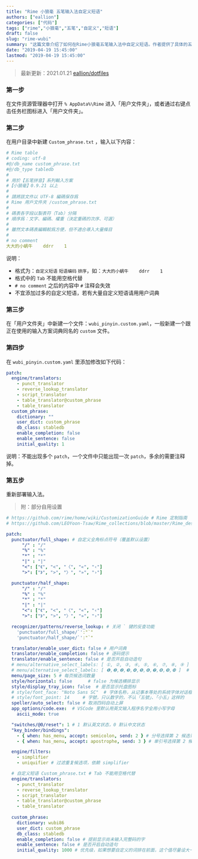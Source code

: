 ```yaml
---
title: "Rime 小狼毫 五笔输入法自定义短语"
authors: ["eallion"]
categories: ["代码"]
tags: ["rime","小狼毫","五笔","自定义","短语"]
draft: false
slug: "rime-wubi"
summary: "这篇文章介绍了如何在Rime小狼毫五笔输入法中自定义短语。作者提供了具体的五个步骤来完成此操作，并包含了最新的更新日期。文章中还提供了代码示例和部分自用设置作为附加内容。"
date: "2019-04-19 15:45:00"
lastmod: "2019-04-19 15:45:00"
---
```


> 最新更新：2021.01.21  [eallion/dotfiles](https://github.com/eallion/dotfiles/tree/windows/Users/eallion/AppData/Roaming/Rime)

### 第一步

在文件资源管理器中打开 `% AppData%\Rime` 进入「用户文件夹」，或者通过右键点击任务栏图标进入「用户文件夹」。

### 第二步

在用户目录中新建 `Custom_phrase.txt` ，输入以下内容：

```yaml
# Rime table
# coding: utf-8
#@/db_name custom_phrase.txt
#@/db_type tabledb
#
# 用於【五笔拼音】系列輸入方案
#【小狼毫】0.9.21 以上
#
# 請將該文件以 UTF-8 編碼保存爲
# Rime 用戶文件夾 /custom_phrase.txt
#
# 碼表各字段以製表符（Tab）分隔
# 順序爲：文字、編碼、權重（決定重碼的次序、可選）
#
# 雖然文本碼表編輯較爲方便，但不適合導入大量條目
#
# no comment
大大的小蜗牛    ddrr    1
```

说明：

- 格式为：`自定义短语` `短语编码` `排序`，如：`大大的小蜗牛    ddrr    1`
- 格式中的 `Tab` 不能用空格代替
- `# no comment` 之后的内容中 `#` 注释会失效
- 不宜添加过多的自定义短语，若有大量自定义短语请用用户词典

### 第三步

在「用户文件夹」中新建一个文件：`wubi_pinyin.custom.yaml`，一般新建一个跟正在使用的输入方案词典同名的 `custom` 文件。

### 第四步

在 `wubi_pinyin.custom.yaml` 里添加修改如下代码：

```yaml
patch:
  engine/translators:
    - punct_translator
    - reverse_lookup_translator
    - script_translator
    - table_translator@custom_phrase
    - table_translator
  custom_phrase:
    dictionary: ""
    user_dict: custom_phrase
    db_class: stabledb
    enable_completion: false
    enable_sentence: false
    initial_quality: 1
```

说明：不能出现多个 `patch`，一个文件中只能出现一次 `patch`，多余的需要注释掉。

### 第五步

重新部署输入法。

> 附：部分自用设置

```yaml
# https://github.com/rime/home/wiki/CustomizationGuide # Rime 定制指南
# https://github.com/LEOYoon-Tsaw/Rime_collections/blob/master/Rime_description.md # Schema.yaml 详解

patch:
  punctuator/full_shape: # 自定义全角标点符号（覆盖默认设置）
      "/" : "/"
      "%" : "%"
      "*" : "*"
      "|" : "|"
      "<": ["《", "<", "〈", "«", "‹"]
      ">": ["》", ">", "〉", "»", "›"]

  punctuator/half_shape:
      "/" : "/"
      "%" : "%"
      "*" : "*"
      "|" : "|"
      "<": ["《", "<", "〈", "«", "‹"]
      ">": ["》", ">", "〉", "»", "›"]

  recognizer/patterns/reverse_lookup: # 关闭 ` 键的反查功能
    'punctuator/full_shape/`':"`"
    'punctuator/half_shape/`':"`"

  translator/enable_user_dict: false # 用户词典
  translator/enable_completion: false # 逐码提示
  translator/enable_sentence: false # 是否开启自动造句
  # menu/alternative_select_labels: [ ①, ②, ③, ④, ⑤, ⑥, ⑦, ⑧, ⑨ ]  # 修改候选標籤
  # menu/alternative_select_labels: [ ❶,❷,❷,❸,❹,❺,❻,❼,❽,❾,❿ ]  # 修改候选標籤
  menu/page_size: 5 # 每页候选词数量
  style/horizontal: false      # false 为候选横排显示
  style/display_tray_icon: false  # 是否显示托盘图标
  # style/font_face: "Noto Sans SC"  # 字体名称，从记事本等处的系统字体对话框里能看到
  # style/font_point: 14     # 字號，只认数字的，不认「五號」、「小五」这样的
  speller/auto_select: false # 取消四码自动上屏
  app_options/code.exe:  # VSCode 里默认用英文输入程序名字全用小写字母
    ascii_mode: true

  "switches/@0/reset": 1 # 1 默认英文状态，0 默认中文状态
  "key_binder/bindings":
    - { when: has_menu, accept: semicolon, send: 2 } # 分号选择第 2 候选词
    - { when: has_menu, accept: apostrophe, send: 3 } # 单引号选择第 2 候选词

  engine/filters:
    - simplifier
    - uniquifier # 过滤重复候选项，依赖 simplifier

  # 自定义短语 Custom_phrase.txt # Tab 不能用空格代替
  engine/translators:
    - punct_translator
    - reverse_lookup_translator
    - script_translator
    - table_translator@custom_phrase
    - table_translator
    
  custom_phrase:
    dictionary: wubi86
    user_dict: custom_phrase
    db_class: stabledb
    enable_completion: false # 提前显示尚未输入完整码的字
    enable_sentence: false # 是否开启自动造句
    initial_quality: 1000 # 优先级，如果想要自定义的词排在前面，这个值尽量设大一点
```
